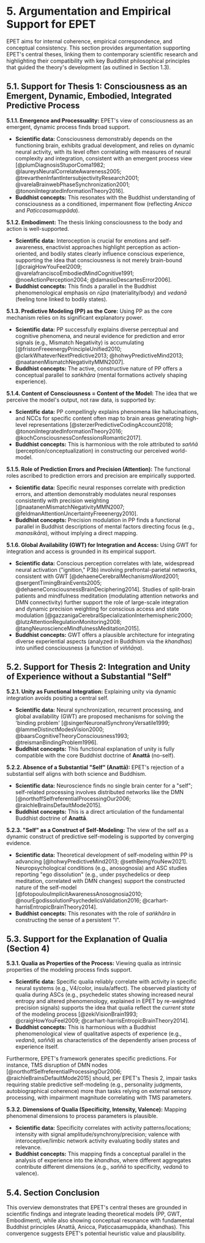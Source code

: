 # 5. Argumentation and Empirical Support for EPET

EPET aims for internal coherence, empirical correspondence, and conceptual consistency. This section provides argumentation supporting EPET's central theses, linking them to contemporary scientific research and highlighting their compatibility with key Buddhist philosophical principles that guided the theory's development (as outlined in Section 1.3).

## 5.1. Support for Thesis 1: Consciousness as an Emergent, Dynamic, Embodied, Integrated Predictive Process

**5.1.1. Emergence and Processuality:**
EPET's view of consciousness as an emergent, dynamic process finds broad support.
-   **Scientific data:** Consciousness demonstrably depends on the functioning brain, exhibits gradual development, and relies on dynamic neural activity, with its level often correlating with measures of neural complexity and integration, consistent with an emergent process view [@plumDiagnosisStuporComa1982; @laureysNeuralCorrelateAwareness2005; @trevarthenInfantIntersubjectivityResearch2001; @varelaBrainwebPhaseSynchronization2001; @tononiIntegratedInformationTheory2016].
-   **Buddhist concepts:** This resonates with the Buddhist understanding of consciousness as a conditioned, impermanent flow (reflecting *Anicca* and *Paṭiccasamuppāda*).

**5.1.2. Embodiment:**
The thesis linking consciousness to the body and action is well-supported.
-   **Scientific data:** Interoception is crucial for emotions and self-awareness, enactivist approaches highlight perception as action-oriented, and bodily states clearly influence conscious experience, supporting the idea that consciousness is not merely brain-bound [@craigHowYouFeel2009; @varelafranciscoEmbodiedMindCognitive1991; @noeActionPerception2004; @damasioDescartesError2006].
-   **Buddhist concepts:** This finds a parallel in the Buddhist phenomenological emphasis on *rūpa* (materiality/body) and *vedanā* (feeling tone linked to bodily states).

**5.1.3. Predictive Modeling (PP) as the Core:**
Using PP as the core mechanism relies on its significant explanatory power.
-   **Scientific data:** PP successfully explains diverse perceptual and cognitive phenomena, and neural evidence for prediction and error signals (e.g., Mismatch Negativity) is accumulating [@fristonFreeenergyPrincipleUnified2010; @clarkWhateverNextPredictive2013; @hohwyPredictiveMind2013; @naatanenMismatchNegativityMMN2007].
-   **Buddhist concepts:** The active, constructive nature of PP offers a conceptual parallel to *saṅkhāra* (mental formations actively shaping experience).

**5.1.4. Content of Consciousness = Content of the Model:**
The idea that we perceive the model's output, not raw data, is supported by:
-   **Scientific data:** PP compellingly explains phenomena like hallucinations, and NCCs for specific content often map to brain areas generating high-level representations [@sterzerPredictiveCodingAccount2018; @tononiIntegratedInformationTheory2016; @kochConsciousnessConfessionsRomantic2017].
-   **Buddhist concepts:** This is harmonious with the role attributed to *saññā* (perception/conceptualization) in constructing our perceived world-model.

**5.1.5. Role of Prediction Errors and Precision (Attention):**
The functional roles ascribed to prediction errors and precision are empirically supported.
-   **Scientific data:** Specific neural responses correlate with prediction errors, and attention demonstrably modulates neural responses consistently with precision weighting [@naatanenMismatchNegativityMMN2007; @feldmanAttentionUncertaintyFreeenergy2010].
-   **Buddhist concepts:** Precision modulation in PP finds a functional parallel in Buddhist descriptions of mental factors directing focus (e.g., *manasikāra*), without implying a direct mapping.

**5.1.6. Global Availability (GWT) for Integration and Access:**
Using GWT for integration and access is grounded in its empirical support.
-   **Scientific data:** Conscious perception correlates with late, widespread neural activation ("ignition," P3b) involving prefrontal-parietal networks, consistent with GWT [@dehaeneCerebralMechanismsWord2001; @sergentTimingBrainEvents2005; @dehaeneConsciousnessBrainDeciphering2014]. Studies of split-brain patients and mindfulness meditation (modulating attention networks and DMN connectivity) further support the role of large-scale integration and dynamic precision weighting for conscious access and state modulation [@gazzanigaCerebralSpecializationInterhemispheric2000; @lutzAttentionRegulationMonitoring2008; @tangNeuroscienceMindfulnessMeditation2015].
-   **Buddhist concepts:** GWT offers a plausible architecture for integrating diverse experiential aspects (analyzed in Buddhism via the *khandhas*) into unified consciousness (a function of *viññāṇa*).

## 5.2. Support for Thesis 2: Integration and Unity of Experience without a Substantial "Self"

**5.2.1. Unity as Functional Integration:**
Explaining unity via dynamic integration avoids positing a central self.
-   **Scientific data:** Neural synchronization, recurrent processing, and global availability (GWT) are proposed mechanisms for solving the 'binding problem' [@singerNeuronalSynchronyVersatile1999; @lammeDistinctModesVision2000; @baarsCognitiveTheoryConsciousness1993; @treismanBindingProblem1996].
-   **Buddhist concepts:** This functional explanation of unity is fully compatible with the core Buddhist doctrine of **Anattā** (no-self).

**5.2.2. Absence of a Substantial "Self" (Anattā):**
EPET's rejection of a substantial self aligns with both science and Buddhism.
-   **Scientific data:** Neuroscience finds no single brain center for a "self"; self-related processing involves distributed networks like the DMN [@northoffSelfreferentialProcessingOur2006; @raichleBrainsDefaultMode2015].
-   **Buddhist concepts:** This is a direct articulation of the fundamental Buddhist doctrine of **Anattā**.

**5.2.3. "Self" as a Construct of Self-Modeling:**
The view of the self as a dynamic construct of predictive self-modeling is supported by converging evidence.
-   **Scientific data:** Theoretical development of self-modeling within PP is advancing [@hohwyPredictiveMind2013; @sethBeingYouNew2021]. Neuropsychological conditions (e.g., anosognosia) and ASC studies reporting "ego dissolution" (e.g., under psychedelics or deep meditation, correlated with DMN changes) support the constructed nature of the self-model [@fotopoulouImplicitAwarenessAnosognosia2010; @nourEgodissolutionPsychedelicsValidation2016; @carhart-harrisEntropicBrainTheory2014].
-   **Buddhist concepts:** This resonates with the role of *saṅkhāra* in constructing the sense of a persistent "I".

## 5.3. Support for the Explanation of Qualia (Section 4)

**5.3.1. Qualia as Properties of the Process:**
Viewing qualia as intrinsic properties of the modeling process finds support.
-   **Scientific data:** Specific qualia reliably correlate with activity in specific neural systems (e.g., V4/color, insula/affect). The observed plasticity of qualia during ASCs (e.g., psychedelic states showing increased neural entropy and altered phenomenology, explained in EPET by re-weighted precision signals) supports the idea that qualia reflect the *current state* of the modeling process [@zekiVisionBrain1993; @craigHowYouFeel2009; @carhart-harrisEntropicBrainTheory2014].
-   **Buddhist concepts:** This is harmonious with a Buddhist phenomenological view of qualitative aspects of experience (e.g., *vedanā*, *saññā*) as characteristics of the dependently arisen process of experience itself.

Furthermore, EPET's framework generates specific predictions. For instance, TMS disruption of DMN nodes [@northoffSelfreferentialProcessingOur2006; @raichleBrainsDefaultMode2015] should, per EPET's Thesis 2, impair tasks requiring stable predictive self-modeling (e.g., personality judgments, autobiographical coherence) more than tasks relying on external sensory processing, with impairment magnitude correlating with TMS parameters.

**5.3.2. Dimensions of Qualia (Specificity, Intensity, Valence):**
Mapping phenomenal dimensions to process parameters is plausible.
-   **Scientific data:** Specificity correlates with activity patterns/locations; intensity with signal amplitude/synchrony/precision; valence with interoceptive/limbic network activity evaluating bodily states and relevance.
-   **Buddhist concepts:** This mapping finds a conceptual parallel in the analysis of experience into the *khandhas*, where different aggregates contribute different dimensions (e.g., *saññā* to specificity, *vedanā* to valence).

## 5.4. Section Conclusion
This overview demonstrates that EPET's central theses are grounded in scientific findings and integrate leading theoretical models (PP, GWT, Embodiment), while also showing conceptual resonance with fundamental Buddhist principles (Anattā, Anicca, Paṭiccasamuppāda, khandhas). This convergence suggests EPET's potential heuristic value and plausibility.